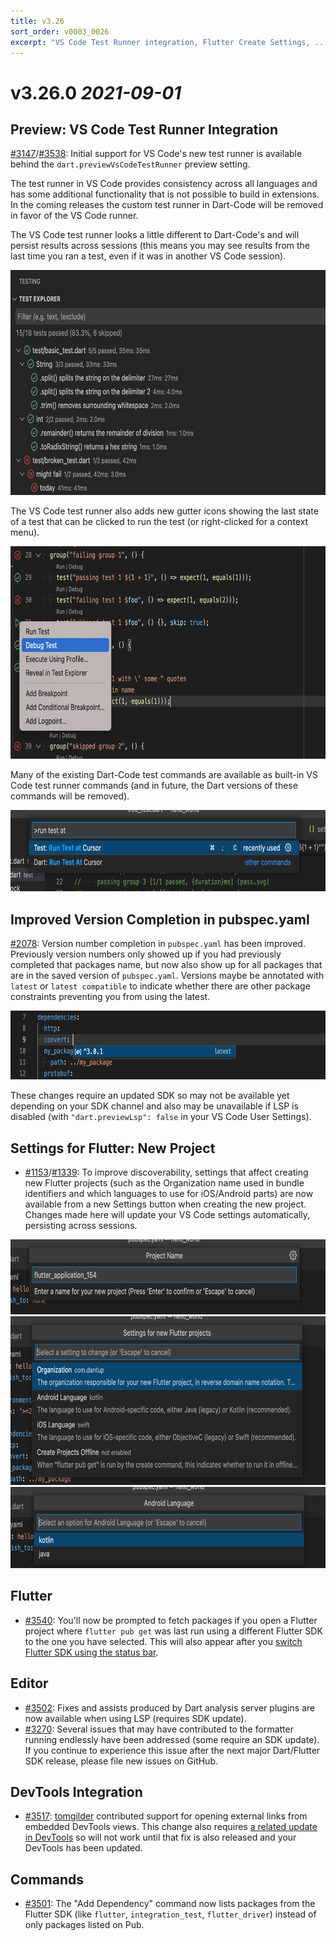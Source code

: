 ```yaml
---
title: v3.26
sort_order: v0003_0026
excerpt: "VS Code Test Runner integration, Flutter Create Settings, ..."
---
```


# v3.26.0 *2021-09-01*

## Preview: VS Code Test Runner Integration

[#3147](https://github.com/Dart-Code/Dart-Code/issues/3147)/[#3538](https://github.com/Dart-Code/Dart-Code/issues/3538): Initial support for VS Code's new test runner is available behind the `dart.previewVsCodeTestRunner` preview setting.

The test runner in VS Code provides consistency across all languages and has some additional functionality that is not possible to build in extensions. In the coming releases the custom test runner in Dart-Code will be removed in favor of the VS Code runner.

The VS Code test runner looks a little different to Dart-Code's and will persist results across sessions (this means you may see results from the last time you ran a test, even if it was in another VS Code session).

<img loading="lazy" src="/images/release_notes/v3.26/test_runner_overview.png" width="700" height="360" />

The VS Code test runner also adds new gutter icons showing the last state of a test that can be clicked to run the test (or right-clicked for a context menu).

<img loading="lazy" src="/images/release_notes/v3.26/test_runner_gutter_icons.png" width="700" height="340" />

Many of the existing Dart-Code test commands are available as built-in VS Code test runner commands (and in future, the Dart versions of these commands will be removed).

<img loading="lazy" src="/images/release_notes/v3.26/test_runner_commands.png" width="700" height="130" />

## Improved Version Completion in pubspec.yaml

[#2078](https://github.com/Dart-Code/Dart-Code/issues/2078): Version number completion in `pubspec.yaml` has been improved. Previously version numbers only showed up if you had previously completed that packages name, but now also show up for all packages that are in the saved version of `pubspec.yaml`. Versions maybe be annotated with `latest` or `latest compatible` to indicate whether there are other package constraints preventing you from using the latest.

<img loading="lazy" src="/images/release_notes/v3.26/pubspec_version_completion.png" width="700" height="110" />

These changes require an updated SDK so may not be available yet depending on your SDK channel and also may be unavailable if LSP is disabled (with `"dart.previewLsp": false` in your VS Code User Settings).

## Settings for Flutter: New Project

- [#1153](https://github.com/Dart-Code/Dart-Code/issues/1153)/[#1339](https://github.com/Dart-Code/Dart-Code/issues/1339): To improve discoverability, settings that affect creating new Flutter projects (such as the Organization name used in bundle identifiers and which languages to use for iOS/Android parts) are now available from a new Settings button when creating the new project. Changes made here will update your VS Code settings automatically, persisting across sessions.

<img loading="lazy" src="/images/release_notes/v3.26/flutter_create_1.png" width="700" height="120" />

<img loading="lazy" src="/images/release_notes/v3.26/flutter_create_2.png" width="700" height="270" />

<img loading="lazy" src="/images/release_notes/v3.26/flutter_create_3.png" width="700" height="130" />

## Flutter

- [#3540](https://github.com/Dart-Code/Dart-Code/issues/3540): You'll now be prompted to fetch packages if you open a Flutter project where `flutter pub get` was last run using a different Flutter SDK to the one you have selected. This will also appear after you [switch Flutter SDK using the status bar](/docs/quickly-switching-between-sdk-versions/).

## Editor

- [#3502](https://github.com/Dart-Code/Dart-Code/issues/3502): Fixes and assists produced by Dart analysis server plugins are now available when using LSP (requires SDK update).
- [#3270](https://github.com/Dart-Code/Dart-Code/issues/3270): Several issues that may have contributed to the formatter running endlessly have been addressed (some require an SDK update). If you continue to experience this issue after the next major Dart/Flutter SDK release, please file new issues on GitHub.

## DevTools Integration

- [#3517](https://github.com/Dart-Code/Dart-Code/issues/3517): [tomgilder](https://github.com/tomgilder) contributed support for opening external links from embedded DevTools views. This change also requires [a related update in DevTools](https://github.com/flutter/devtools/issues/3251) so will not work until that fix is also released and your DevTools has been updated.

## Commands

- [#3501](https://github.com/Dart-Code/Dart-Code/issues/3501): The "Add Dependency" command now lists packages from the Flutter SDK (like `flutter`, `integration_test`, `flutter_driver`) instead of only packages listed on Pub.
